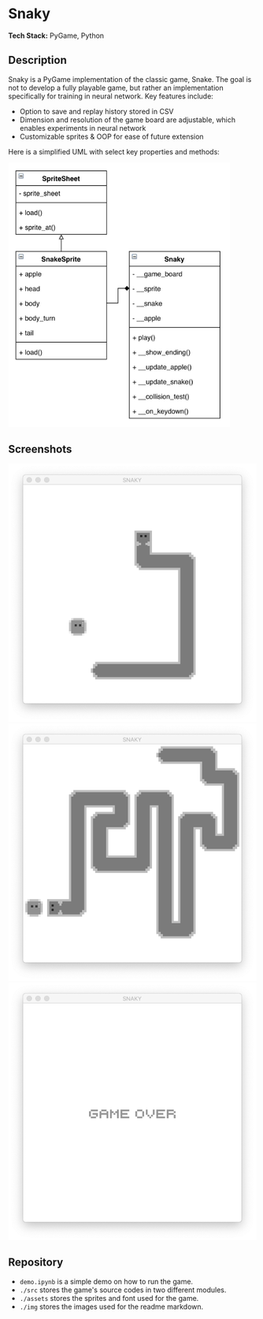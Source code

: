# Snaky  
**Tech Stack:** PyGame, Python

## Description
Snaky is a PyGame implementation of the classic game, Snake. The goal is not to develop a fully playable game, but rather an implementation specifically for training in neural network. Key features include:
- Option to save and replay history stored in CSV
- Dimension and resolution of the game board are adjustable, which enables experiments in neural network
- Customizable sprites & OOP for ease of future extension

Here is a simplified UML with select key properties and methods:

<img src="./img/uml.png" width="450"/>

## Screenshots
![](./img/screenshot_01.png)
![](./img/screenshot_02.png)
![](./img/screenshot_03.png)

## Repository 

- `demo.ipynb` is a simple demo on how to run the game.
- `./src` stores the game's source codes in two different modules.
- `./assets` stores the sprites and font used for the game.
- `./img` stores the images used for the readme markdown.  

